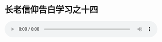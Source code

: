 # 长老信仰告白学习之十四

<audio style="width: 100%;" preload="false" controls controlslist="nodownload"><source src="//cdn.simai.ml/audio/mp3/old/12273.mp3" type="audio/mpeg">Your browser does not support the audio element.</audio>


